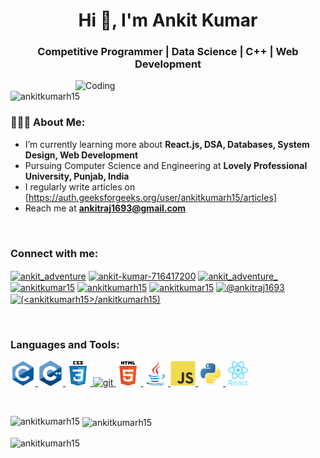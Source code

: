 
<h1 align="center">Hi 👋, I'm Ankit Kumar</h1>

<h3 align="center">Competitive Programmer | Data Science | C++ | Web Development </h3>

<img align="right" alt="Coding" width="400"  src="https://cdn.dribbble.com/users/1708816/screenshots/15637256/media/f9826f0af8a49462f048262a8502035b.gif">

<p align="left"> <img src="https://komarev.com/ghpvc/?username=ankitkumarh15&label=Profile%20views&color=0e75b6&style=flat" alt="ankitkumarh15" /> </p>

<h3 align="left">👨🏻‍💻 About Me: </h3>

-  I’m currently learning more about **React.js, DSA, Databases, System Design, Web Development**
-  Pursuing Computer Science and Engineering at <b>Lovely Professional University, Punjab, India </b>
-  I regularly write articles on [https://auth.geeksforgeeks.org/user/ankitkumarh15/articles]
-  Reach me at **ankitraj1693@gmail.com**

<br>
<h3 align="left">Connect with me:</h3>
<p align="left">
<a href="https://twitter.com/ankit_adventure" target="blank"><img align="center" src="https://raw.githubusercontent.com/rahuldkjain/github-profile-readme-generator/master/src/images/icons/Social/twitter.svg" alt="ankit_adventure" height="30" width="40" /></a>
<a href="https://linkedin.com/in/ankit-kumar-716417200" target="blank"><img align="center" src="https://raw.githubusercontent.com/rahuldkjain/github-profile-readme-generator/master/src/images/icons/Social/linked-in-alt.svg" alt="ankit-kumar-716417200" height="30" width="40" /></a>
<a href="https://instagram.com/ankit_adventure_" target="blank"><img align="center" src="https://raw.githubusercontent.com/rahuldkjain/github-profile-readme-generator/master/src/images/icons/Social/instagram.svg" alt="ankit_adventure_" height="30" width="40" /></a>
<a href="https://www.codechef.com/users/ankitkumar15" target="blank"><img align="center" src="https://cdn.jsdelivr.net/npm/simple-icons@3.1.0/icons/codechef.svg" alt="ankitkumar15" height="30" width="40" /></a>
<a href="https://www.hackerrank.com/ankitkumarh15" target="blank"><img align="center" src="https://raw.githubusercontent.com/rahuldkjain/github-profile-readme-generator/master/src/images/icons/Social/hackerrank.svg" alt="ankitkumarh15" height="30" width="40" /></a>
<a href="https://www.leetcode.com/ankitkumar15" target="blank"><img align="center" src="https://raw.githubusercontent.com/rahuldkjain/github-profile-readme-generator/master/src/images/icons/Social/leet-code.svg" alt="ankitkumar15" height="30" width="40" /></a>
<a href="https://www.hackerearth.com/@ankitraj1693" target="blank"><img align="center" src="https://raw.githubusercontent.com/rahuldkjain/github-profile-readme-generator/master/src/images/icons/Social/hackerearth.svg" alt="@ankitraj1693" height="30" width="40" /></a>
<a href="https://auth.geeksforgeeks.org/user/(<ankitkumarh15>/ankitkumarh15)" target="blank"><img align="center" src="https://raw.githubusercontent.com/rahuldkjain/github-profile-readme-generator/master/src/images/icons/Social/geeks-for-geeks.svg" alt="(<ankitkumarh15>/ankitkumarh15)" height="30" width="40" /></a>
</p>
<br>
<h3 align="left">Languages and Tools:</h3>
<p align="left"> <a href="https://www.cprogramming.com/" target="_blank" rel="noreferrer"> <img src="https://raw.githubusercontent.com/devicons/devicon/master/icons/c/c-original.svg" alt="c" width="40" height="40"/> </a> <a href="https://www.w3schools.com/cpp/" target="_blank" rel="noreferrer"> <img src="https://raw.githubusercontent.com/devicons/devicon/master/icons/cplusplus/cplusplus-original.svg" alt="cplusplus" width="40" height="40"/> </a> <a href="https://www.w3schools.com/css/" target="_blank" rel="noreferrer"> <img src="https://raw.githubusercontent.com/devicons/devicon/master/icons/css3/css3-original-wordmark.svg" alt="css3" width="40" height="40"/> </a> <a href="https://git-scm.com/" target="_blank" rel="noreferrer"> <img src="https://www.vectorlogo.zone/logos/git-scm/git-scm-icon.svg" alt="git" width="40" height="40"/> </a> <a href="https://www.w3.org/html/" target="_blank" rel="noreferrer"> <img src="https://raw.githubusercontent.com/devicons/devicon/master/icons/html5/html5-original-wordmark.svg" alt="html5" width="40" height="40"/> </a> <a href="https://www.java.com" target="_blank" rel="noreferrer"> <img src="https://raw.githubusercontent.com/devicons/devicon/master/icons/java/java-original.svg" alt="java" width="40" height="40"/> </a> <a href="https://developer.mozilla.org/en-US/docs/Web/JavaScript" target="_blank" rel="noreferrer"> <img src="https://raw.githubusercontent.com/devicons/devicon/master/icons/javascript/javascript-original.svg" alt="javascript" width="40" height="40"/> </a> <a href="https://www.python.org" target="_blank" rel="noreferrer"> <img src="https://raw.githubusercontent.com/devicons/devicon/master/icons/python/python-original.svg" alt="python" width="40" height="40"/> </a> <a href="https://reactjs.org/" target="_blank" rel="noreferrer"> <img src="https://raw.githubusercontent.com/devicons/devicon/master/icons/react/react-original-wordmark.svg" alt="react" width="40" height="40"/> </a> </p>
<br>
<p><img align="left" src="https://github-readme-stats.vercel.app/api/top-langs?username=ankitkumarh15&show_icons=true&locale=en&layout=compact" alt="ankitkumarh15" /></p>

<p>&nbsp;<img align="center" src="https://github-readme-stats.vercel.app/api?username=ankitkumarh15&show_icons=true&locale=en" alt="ankitkumarh15" /></p>

<p><img align="center" src="https://github-readme-streak-stats.herokuapp.com/?user=ankitkumarh15&" alt="ankitkumarh15" /></p>
